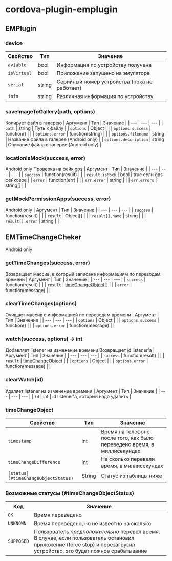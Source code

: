 # cordova-plugin-emplugin

## EMPlugin

### device
| Свойство | Тип | Значение |
| --- | --- | --- |
| `aviable` | bool | Информация по устройству получена |
| `isVirtual` | bool | Приложение запущено на эмуляторе |
| `serial` | string | Серийный номер устройства (пока не работает) |
| `info` | string | Различная информация по устройству |

### saveImageToGallery(path, options)
Копирует файл в галерею
| Аргумент | Тип | Значение |
| --- | --- | --- |
| `path` | string | Путь к файлу |
| `options` | Object |  |
| `options.success` | function() |  |
| `options.error` | function(string) |  |
| `options.filename` | string | Название файла в галерее (Android only) |
| `options.description` | string | Описание файла в галерее (Android only) |

### locationIsMock(success, error)
Android only
Проверка на фейк gps
| Аргумент | Тип | Значение |
| --- | --- | --- |
| `success` | function(result) |  |
| `result.isMock` | bool | true если gps фейковое |
| `error` | function(err) |  |
| `err.error` | string |  |
| `err.errors` | string[] |  |

### getMockPermissionApps(success, error)
Android only
| Аргумент | Тип | Значение |
| --- | --- | --- |
| `success` | function(result) |  |
| `result` | Object[] |  |
| `result[].name` | string |  |
| `result[].error` | string |  |

## EMTimeChangeCheker
Android only

### getTimeChanges(success, error)
Возвращает массив, в который записана информациям по переводам времени
| Аргумент | Тип | Значение |
| --- | --- | --- |
| `success` | function(result) |  |
| `result` | [timeChangeObject](#timeChangeObject)[] |  |
| `error` | function(message) |  |

### clearTimeChanges(options)
Очищает массив с информацией по переводам времени
| Аргумент | Тип | Значение |
| --- | --- | --- |
| `options` | Object |  |
| `options.success` | function() |  |
| `options.error` | function(message) |  |

### watch(success, options) -> int
Добавляет listener на изменение времени
Возвращает id listener'а
| Аргумент | Тип | Значение |
| --- | --- | --- |
| `success` | function(result) |  |
| `result` | [timeChangeObject](#timeChangeObject) |  |
| `options` | Object |  |
| `options.error` | function(message) |  |

### clearWatch(id)
Удаляет listener на изменение времени
| Аргумент | Тип | Значение |
| --- | --- | --- |
| `id` | int | id listener'а, который надо удалить |

### timeChangeObject
| Свойство | Тип | Значение |
| --- | --- | --- |
| `timestamp` | int | Время на телефоне после того, как было переведено время, в миллисекундах |
| `timeChangeDifference` | int | На сколько перевели время, в миллисекундах |
| `[status](#timeChangeObjectStatus)` | String | Статус из таблицы ниже |

### Возможные статусы {#timeChangeObjectStatus}
| Код | Значение |
| --- | --- |
| `OK` | Время переведено |
| `UNKNOWN` | Время переведено, но не известно на сколько |
| `SUPPOSED` | Пользователь *предположительно* перевел время. В случае, если пользователь остановил приложение (force stop) и перезагрузил устройство, это будет ложное срабатывание |